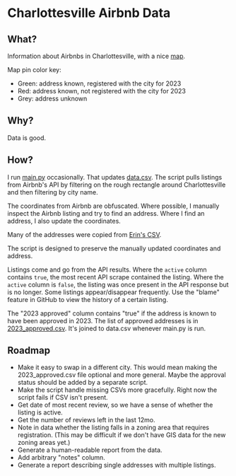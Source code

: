 # Charlottesville Airbnb Data

## What?

Information about Airbnbs in Charlottesville, with a nice [map](https://crenshaw-dev.github.io/cville-airbnbs/).

Map pin color key:
* Green: address known, registered with the city for 2023
* Red: address known, not registered with the city for 2023
* Grey: address unknown

## Why?

Data is good.

## How?

I run [main.py](main.py) occasionally. That updates [data.csv](data.csv). The script pulls listings from Airbnb's API by
filtering on the rough rectangle around Charlottesville and then filtering by city name.

The coordinates from Airbnb are obfuscated. Where possible, I manually inspect the Airbnb listing and try to find an
address. Where I find an address, I also update the coordinates.

Many of the addresses were copied from [Erin's CSV](https://github.com/erinleeryan/cville_airbnb/blob/fe5500c2c9236623e7ba0f8094731cdcd5f51811/data/cville_airbnb_locations.csv).

The script is designed to preserve the manually updated coordinates and address.

Listings come and go from the API results. Where the `active` column contains `true`, the most recent API scrape
contained the listing. Where the `active` column is `false`, the listing was once present in the API response but is no
longer. Some listings appear/disappear frequently. Use the "blame" feature in GitHub to view the history of a certain 
listing.

The "2023 approved" column contains "true" if the address is known to have been approved in 2023. The list of approved
addresses is in [2023_approved.csv](2023_approved.csv). It's joined to data.csv whenever main.py is run.

## Roadmap

* Make it easy to swap in a different city. This would mean making the 2023_approved.csv file optional and more general.
  Maybe the approval status should be added by a separate script.
* Make the script handle missing CSVs more gracefully. Right now the script fails if CSV isn't present.
* Get date of most recent review, so we have a sense of whether the listing is active.
* Get the number of reviews left in the last 12mo.
* Note in data whether the listing falls in a zoning area that requires registration. (This may be difficult if we don't have GIS data for the new zoning areas yet.)
* Generate a human-readable report from the data.
* Add arbitrary "notes" column.
* Generate a report describing single addresses with multiple listings.
